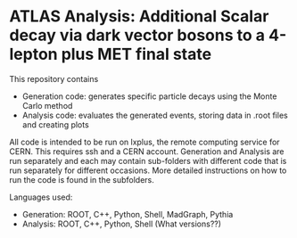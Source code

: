 # ATLAS Analysis: Additional Scalar decay via dark vector bosons to a 4-lepton plus MET final state
This repository contains
- Generation code: generates specific particle decays using the Monte Carlo method
- Analysis code: evaluates the generated events, storing data in .root files and creating plots

All code is intended to be run on lxplus, the remote computing service for CERN. This requires ssh and a CERN account.
Generation and Analysis are run separately and each may contain sub-folders with different code that is run separately for different occasions.
More detailed instructions on how to run the code is found in the subfolders.

Languages used:
 - Generation: ROOT, C++, Python, Shell, MadGraph, Pythia
 - Analysis: ROOT, C++, Python, Shell
(What versions??)
